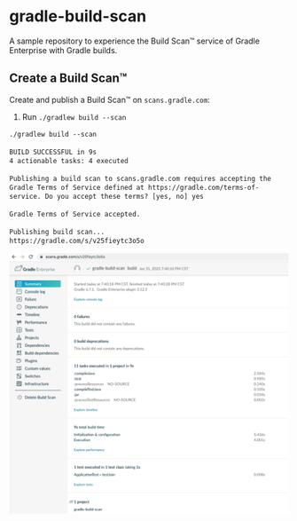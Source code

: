 # gradle-build-scan
A sample repository to experience the Build Scan™ service of Gradle Enterprise with Gradle builds.

## Create a Build Scan™

Create and publish a Build Scan™ on `scans.gradle.com`:

1. Run `./gradlew build --scan`
```text
./gradlew build --scan

BUILD SUCCESSFUL in 9s
4 actionable tasks: 4 executed

Publishing a build scan to scans.gradle.com requires accepting the Gradle Terms of Service defined at https://gradle.com/terms-of-service. Do you accept these terms? [yes, no] yes

Gradle Terms of Service accepted.

Publishing build scan...
https://gradle.com/s/v25fieytc3o5o
```
![build-scan-summary.png](images%2Fbuild-scan-summary.png)